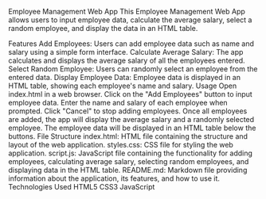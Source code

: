Employee Management Web App
This Employee Management Web App allows users to input employee data, calculate the average salary, select a random employee, and display the data in an HTML table.

Features
Add Employees: Users can add employee data such as name and salary using a simple form interface.
Calculate Average Salary: The app calculates and displays the average salary of all the employees entered.
Select Random Employee: Users can randomly select an employee from the entered data.
Display Employee Data: Employee data is displayed in an HTML table, showing each employee's name and salary.
Usage
Open index.html in a web browser.
Click on the "Add Employees" button to input employee data.
Enter the name and salary of each employee when prompted. Click "Cancel" to stop adding employees.
Once all employees are added, the app will display the average salary and a randomly selected employee.
The employee data will be displayed in an HTML table below the buttons.
File Structure
index.html: HTML file containing the structure and layout of the web application.
styles.css: CSS file for styling the web application.
script.js: JavaScript file containing the functionality for adding employees, calculating average salary, selecting random employees, and displaying data in the HTML table.
README.md: Markdown file providing information about the application, its features, and how to use it.
Technologies Used
HTML5
CSS3
JavaScript
